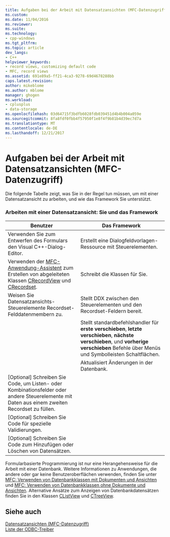 ```yaml
---
title: Aufgaben bei der Arbeit mit Datensatzansichten (MFC-Datenzugriff) | Microsoft Docs
ms.custom: 
ms.date: 11/04/2016
ms.reviewer: 
ms.suite: 
ms.technology:
- cpp-windows
ms.tgt_pltfrm: 
ms.topic: article
dev_langs:
- C++
helpviewer_keywords:
- record views, customizing default code
- MFC, record views
ms.assetid: 691e89a5-ff21-4ca3-9278-69d4678288bb
caps.latest.revision: 
author: mikeblome
ms.author: mblome
manager: ghogen
ms.workload:
- cplusplus
- data-storage
ms.openlocfilehash: 03d64715f3bdfb6028fdb039451d4b4b004a059e
ms.sourcegitcommit: 8fa8fdf0fbb4f57950f1e8f4f9b81b4d39ec7d7a
ms.translationtype: MT
ms.contentlocale: de-DE
ms.lasthandoff: 12/21/2017
---
```

# <a name="your-role-in-working-with-a-record-view--mfc-data-access"></a>Aufgaben bei der Arbeit mit Datensatzansichten (MFC-Datenzugriff)
Die folgende Tabelle zeigt, was Sie in der Regel tun müssen, um mit einer Datensatzansicht zu arbeiten, und wie das Framework Sie unterstützt.  
  
### <a name="working-with-a-record-view-you-and-the-framework"></a>Arbeiten mit einer Datensatzansicht: Sie und das Framework  
  
|Benutzer|Das Framework|  
|---------|-------------------|  
|Verwenden Sie zum Entwerfen des Formulars den Visual C++-Dialog-Editor.|Erstellt eine Dialogfeldvorlagen-Ressource mit Steuerelementen.|  
|Verwenden der [MFC-Anwendung-Assistent](../mfc/reference/database-support-mfc-application-wizard.md) zum Erstellen von abgeleiteten Klassen [CRecordView](../mfc/reference/crecordview-class.md) und [CRecordset](../mfc/reference/crecordset-class.md).|Schreibt die Klassen für Sie.|  
|Weisen Sie Datensatzansichts-Steuerelemente Recordset-Felddatenmembern zu.|Stellt DDX zwischen den Steuerelementen und den Recordset-Feldern bereit.|  
||Stellt standardbefehlshandler für **erste verschieben**, **letzte verschieben**, **nächste verschieben**, und **vorherige verschieben** Befehle über Menüs und Symbolleisten Schaltflächen.|  
||Aktualisiert Änderungen in der Datenbank.|  
|[Optional] Schreiben Sie Code, um Listen- oder Kombinationsfelder oder andere Steuerelemente mit Daten aus einem zweiten Recordset zu füllen.||  
|[Optional] Schreiben Sie Code für spezielle Validierungen.||  
|[Optional] Schreiben Sie Code zum Hinzufügen oder Löschen von Datensätzen.||  
  
 Formularbasierte Programmierung ist nur eine Herangehensweise für die Arbeit mit einer Datenbank. Weitere Informationen zu Anwendungen, die andere oder gar keine Benutzeroberflächen verwenden, finden Sie unter [MFC: Verwenden von Datenbankklassen mit Dokumenten und Ansichten](../data/mfc-using-database-classes-with-documents-and-views.md) und [MFC: Verwenden von Datenbankklassen ohne Dokumente und Ansichten](../data/mfc-using-database-classes-without-documents-and-views.md). Alternative Ansätze zum Anzeigen von Datenbankdatensätzen finden Sie in den Klassen [CListView](../mfc/reference/clistview-class.md) und [CTreeView](../mfc/reference/ctreeview-class.md).  
  
## <a name="see-also"></a>Siehe auch  
 [Datensatzansichten (MFC-Datenzugriff)](../data/record-views-mfc-data-access.md)   
 [Liste der ODBC-Treiber](../data/odbc/odbc-driver-list.md)